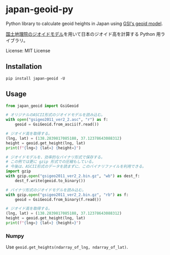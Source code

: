 # japan-geoid-py

Python library to calculate geoid heights in Japan using [GSI's geoid model](https://fgd.gsi.go.jp/download/geoid.php).

[国土地理院のジオイドモデル](https://fgd.gsi.go.jp/download/geoid.php)を用いて日本のジオイド高を計算する Python 用ライブラリ。

License: MIT License

## Installation

```
pip install japan-geoid -U
```

## Usage

```python
from japan_geoid import GsiGeoid

# オリジナルのASCII形式のジオイドモデルを読み込む。
with open("gsigeo2011_ver2_2.asc", "r") as f:
    geoid = GsiGeoid.from_ascii(f.read())

# ジオイド高を取得する。
(lng, lat) = (138.2839817085188, 37.12378643088312)
height = geoid.get_height(lng, lat)
print(f"{lng=} {lat=} {height=}")

# ジオイドモデルを、効率的なバイナリ形式で保存する。
# この例では更に gzip 形式での圧縮もしている。
# 今後は、ASCII形式のデータを読まずに、このバイナリファイルを利用できる。
import gzip
with gzip.open("gsigeo2011_ver2_2.bin.gz", "wb") as dest_f:
    dest_f.write(geoid.to_binary())

# バイナリ形式のジオイドモデルを読み込む。
with gzip.open("gsigeo2011_ver2_2.bin.gz", "rb") as f:
    geoid = GsiGeoid.from_binary(f.read())

# ジオイド高を取得する。
(lng, lat) = (138.2839817085188, 37.12378643088312)
height = geoid.get_height(lng, lat)
print(f"{lng=} {lat=} {height=}")
```

### Numpy

Use `geoid.get_heights(ndarray_of_lng, ndarray_of_lat)`.
